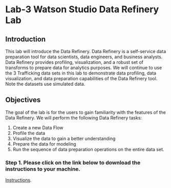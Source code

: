 # Lab-3 Watson Studio Data Refinery Lab

## Introduction
This lab will introduce the Data Refinery.  Data Refinery is a self-service data preparation tool for data scientists, data engineers, and business analysts. Data Refinery provides profiling, visualization, and a robust set of transforms to prepare data for analytics purposes.  We will continue to use the 3 Trafficking data sets in this lab to demonstrate data profiling, data visualization, and data preparation capabilities of the Data Refinery tool. Note the datasets use simulated data. 

## Objectives 

The goal of the lab is for the users to gain familiarity with the features of the Data Refinery. We will perform the following Data Refinery tasks: <br>
1. Create a new Data Flow <br>
1. Profile the data <br>
1. Visualize the data to gain a better understanding <br>
1. Prepare the data for modeling <br>
1. Run the sequence of data preparation operations on the entire data set. 

### Step 1.  Please click on the link below to download the instructions to your machine.

[Instructions](https://github.com/bleonardb3/DS_POT_09-05/raw/master/Lab-3/Data%20Refinery%20Lab_v10.pdf).

